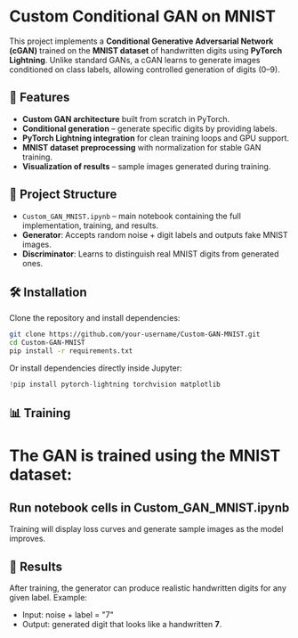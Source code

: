 # Custom Conditional GAN on MNIST

This project implements a **Conditional Generative Adversarial Network (cGAN)** trained on the **MNIST dataset** of handwritten digits using **PyTorch Lightning**. Unlike standard GANs, a cGAN learns to generate images conditioned on class labels, allowing controlled generation of digits (0–9).

## 🚀 Features

- **Custom GAN architecture** built from scratch in PyTorch.
- **Conditional generation** – generate specific digits by providing labels.
- **PyTorch Lightning integration** for clean training loops and GPU support.
- **MNIST dataset preprocessing** with normalization for stable GAN training.
- **Visualization of results** – sample images generated during training.

## 📂 Project Structure

- `Custom_GAN_MNIST.ipynb` – main notebook containing the full implementation, training, and results.
- **Generator**: Accepts random noise + digit labels and outputs fake MNIST images.
- **Discriminator**: Learns to distinguish real MNIST digits from generated ones.

## 🛠️ Installation

Clone the repository and install dependencies:

```bash
git clone https://github.com/your-username/Custom-GAN-MNIST.git
cd Custom-GAN-MNIST
pip install -r requirements.txt
```

Or install dependencies directly inside Jupyter:

```python
!pip install pytorch-lightning torchvision matplotlib
```

## 📊 Training

# The GAN is trained using the MNIST dataset:

## Run notebook cells in Custom_GAN_MNIST.ipynb 


Training will display loss curves and generate sample images as the model improves.

## 🎨 Results

After training, the generator can produce realistic handwritten digits for any given label. Example:

- Input: noise + label = "7"
- Output: generated digit that looks like a handwritten **7**.


